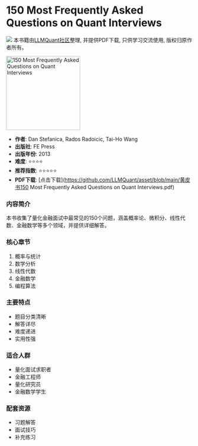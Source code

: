 # 150 Most Frequently Asked Questions on Quant Interviews

![](https://fastly.jsdelivr.net/gh/bucketio/img3@main/2024/09/04/1725464231869-e0b2f727-2a0f-4270-bf6c-31ddc350426a.gif)
本书籍由[LLMQuant社区](https://llmquant.com/)整理, 并提供PDF下载, 只供学习交流使用, 版权归原作者所有。

<img src="cover.jpg" alt="150 Most Frequently Asked Questions on Quant Interviews" width="200"/>

- **作者**: Dan Stefanica, Rados Radoicic, Tai-Ho Wang
- **出版社**: FE Press
- **出版年份**: 2013
- **难度**: ⭐⭐⭐⭐
- **推荐指数**: ⭐⭐⭐⭐⭐
- **PDF下载**: [点击下载](https://github.com/LLMQuant/asset/blob/main/黄皮书150 Most Frequently Asked Questions on Quant Interviews.pdf)

### 内容简介
本书收集了量化金融面试中最常见的150个问题，涵盖概率论、微积分、线性代数、金融数学等多个领域，并提供详细解答。

### 核心章节
1. 概率与统计
2. 数学分析
3. 线性代数
4. 金融数学
5. 编程算法

### 主要特点
- 题目分类清晰
- 解答详尽
- 难度递进
- 实用性强

### 适合人群
- 量化面试求职者
- 金融工程师
- 量化研究员
- 金融数学学生

### 配套资源
- 习题解答
- 面试技巧
- 补充练习
